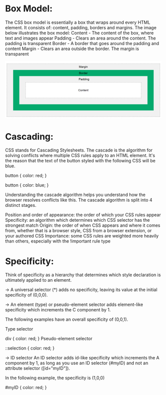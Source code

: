 # Box Model:

The CSS box model is essentially a box that wraps around every HTML element. It consists of: content, padding, borders and margins. The image below illustrates the box model:
Content - The content of the box, where text and images appear
Padding - Clears an area around the content. The padding is transparent
Border - A border that goes around the padding and content
Margin - Clears an area outside the border. The margin is transparent

![alt text](image.png)

# Cascading:

CSS stands for Cascading Stylesheets. The cascade is the algorithm for solving conflicts where multiple CSS rules apply to an HTML element. It's the reason that the text of the button styled with the following CSS will be blue.

button {
color: red;
}

button {
color: blue;
}

Understanding the cascade algorithm helps you understand how the browser resolves conflicts like this. The cascade algorithm is split into 4 distinct stages.

Position and order of appearance: the order of which your CSS rules appear
Specificity: an algorithm which determines which CSS selector has the strongest match
Origin: the order of when CSS appears and where it comes from, whether that is a browser style, CSS from a browser extension, or your authored CSS
Importance: some CSS rules are weighted more heavily than others, especially with the !important rule type

# Specificity:

Think of specificity as a hierarchy that determines which style declaration is ultimately applied to an element.

-> A universal selector (\*) adds no specificity, leaving its value at the initial specificity of (0,0,0).

-> An element (type) or pseudo-element selector adds element-like specificity which increments the C component by 1.

The following examples have an overall specificity of (0,0,1).

Type selector

div {
color: red;
}
Pseudo-element selector

::selection {
color: red;
}

-> ID selector
An ID selector adds id-like specificity which increments the A component by 1, as long as you use an ID selector (#myID) and not an attribute selector ([id="myID"]).

In the following example, the specificity is (1,0,0)

#myID {
color: red;
}
